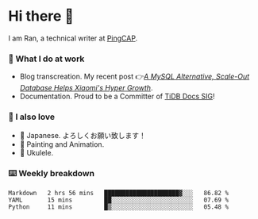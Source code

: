 # Hi there 👋

I am Ran, a technical writer at [PingCAP](https://pingcap.com/).

### 📝 What I do at work

- Blog transcreation. My recent post 👉[*A MySQL Alternative, Scale-Out Database Helps Xiaomi's Hyper Growth*](https://pingcap.com/case-studies/a-mysql-alternative-scale-out-database-helps-xiaomi-hyper-growth/).
- Documentation. Proud to be a Committer of [TiDB Docs SIG](https://developer.tidb.io/sig/docs)!

### 🤠 I also love

- 💬 Japanese. よろしくお願い致します！ 
- 🎨 Painting and Animation. 
- 🎸 Ukulele.

### ⌨️ Weekly breakdown

<!--START_SECTION:waka-->
```text
Markdown   2 hrs 56 mins   █████████████████████▓░░░   86.82 % 
YAML       15 mins         ██░░░░░░░░░░░░░░░░░░░░░░░   07.69 % 
Python     11 mins         █▒░░░░░░░░░░░░░░░░░░░░░░░   05.48 % 
```
<!--END_SECTION:waka-->
